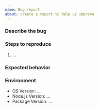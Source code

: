 ```yaml
---
name: Bug report
about: Create a report to help us improve
---
```

<!-- Please read our Rules of Conduct: https://github.com/mrmlnc/bencho/blob/master/.github/CODE-OF-CONDUCT.md -->
<!-- Read our guide about submitting issues: https://github.com/mrmlnc/bencho/blob/master/.github/CONTRIBUTING.md -->
<!-- Search existing issues to avoid creating duplicates. -->

### Describe the bug
<!-- A clear and concise description of what the bug is. -->

### Steps to reproduce
<!-- Steps to reproduce wrong behavior. -->
<!-- Please attach the code to reproduce the problem. -->

1. …

### Expected behavior
<!-- A clear and concise description of what you expected to happen. -->

### Environment

* OS Version: …
* Node.js Version: …
* Package Version: …
